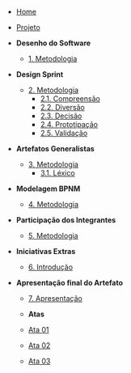 <!-- docs/_sidebar.md -->

- [Home](/#)

- [Projeto](Projeto/Projeto.md)

- **Desenho do Software**
  - [1. Metodologia](desenhoDoSoftware/metodologiaDesenho.md)

- **Design Sprint**
  - [2. Metodologia](designSprint/metodologiaSprint.md)
    - [2.1. Compreensão](designSprint/compreensao.md)
    - [2.2. Diversão](designSprint/diversao.md)
    - [2.3. Decisão](designSprint/decisao.md)
    - [2.4. Prototipação](designSprint/prototipacao.md)
    - [2.5. Validação](designSprint/validacao.md)

- **Artefatos Generalistas**
  - [3. Metodologia](artefatosGeneralistas/metodologiaArtefatosGeneralistas.md)
    - [3.1. Léxico](artefatosGeneralistas/lexicos.md)

- **Modelagem BPNM**
  - [4. Metodologia](bpmn/metodologiaBpmn.md)

- **Participação dos Integrantes**
  - [5. Metodologia](participacaoIntegrantes/integrantes.md)

- **Iniciativas Extras**
  - [6. Introdução](iniciativasExtras/introducao.md)

- **Apresentação final do Artefato**
  - [7. Apresentação](apresentacao/apresentacao.md)

  - **Atas**
  - [Ata 01](atas/ata1.md)
  - [Ata 02](atas/ata2.md)
  - [Ata 03](atas/ata3.md)
